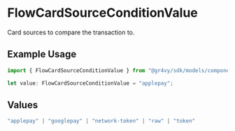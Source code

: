 # FlowCardSourceConditionValue

Card sources to compare the transaction to.

## Example Usage

```typescript
import { FlowCardSourceConditionValue } from "@gr4vy/sdk/models/components";

let value: FlowCardSourceConditionValue = "applepay";
```

## Values

```typescript
"applepay" | "googlepay" | "network-token" | "raw" | "token"
```